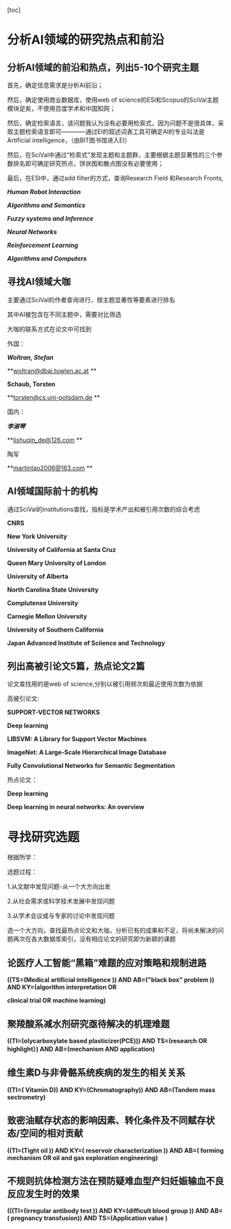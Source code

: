 [toc]

# 分析AI领域的研究热点和前沿

## 分析AI领域的前沿和热点，列出5-10个研究主题

首先，确定信息需求是分析AI前沿；

然后，确定使用商业数据库，使用web of science的ESI和Scopus的SciVal主题模块足矣，不使用百度学术和中国知网；

然后，确定检索语言，该问题我认为没有必要用检索式，因为问题不是很具体，采取主题检索语言即可————通过EI的叙述词表工具可确定AI的专业叫法是Artificial intelligence，（由BIT图书馆进入EI）	

然后，在SciVal中通过“检索式”发现主题和主题群，主要根据主题显著性的三个参数排名即可确定研究热点，饼状图和散点图没有必要使用；

最后，在ESI中，通过add filter的方式，查询Research Field 和Research Fronts,

***Human Robot Interaction***

***Algorithms and Semantics***

***Fuzzy systems and Inference***

***Neural Networks***

***Reinforcement Learning***

***Algorithms and Computers***



## 寻找AI领域大咖

主要通过SciVal的作者查询进行，按主题显著性等要素进行排名

其中AI被包含在不同主题中，需要对比筛选

大咖的联系方式在论文中可找到

外国：

***Woltran, Stefan***              

 **woltran@dbai.tuwien.ac.at **

**Schaub, Torsten**

**torsten@cs.uni-potsdam.de **

国内：

***李淑琴***

**lishuqin_de@126.com **

陶军

**martintao2006@163.com **

## AI领域国际前十的机构

通过SciVal的institutions查找，指标是学术产出和被引用次数的综合考虑

**CNRS**

**New York University**

**University of California at Santa Cruz**

**Queen Mary University of London**

**University of Alberta**

**North Carolina State University**

**Complutense University**

**Carnegie Mellon University**

**University of Southern California**

**Japan Advanced Institute of Sciience and Technology**

## 列出高被引论文5篇，热点论文2篇

论文查找用的是web of science,分别以被引用频次和最近使用次数为依据

高被引论文:

**SUPPORT-VECTOR NETWORKS**

**Deep learning**

**LIBSVM: A Library for Support Vector Machines**

**ImageNet: A Large-Scale Hierarchical Image Database**

**Fully Convolutional Networks for Semantic Segmentation**

热点论文：

**Deep learning**

**Deep learning in neural networks: An overview**



# 寻找研究选题

根据所学：

选题过程：

1.从文献中发现问题-从一个大方向出发

2.从社会需求或科学技术发展中发现问题

3.从学术会议或与专家的讨论中发现问题

选一个大方向，查找最热点论文和大咖，分析已有的成果和不足，将尚未解决的问题再次在各大数据库索引，没有相应论文的研究即为新颖的课题

## 论医疗人工智能“黑箱”难题的应对策略和规制进路

**((TS=(Medical artificial intelligence )) AND AB=("black box" problem )) AND KY=(algorithm interpretation OR**

**clinical trial OR** **machine learning)**

## 聚羧酸系减水剂研究亟待解决的机理难题

**((TI=(olycarboxylate based plasticizer(PCE))) AND TS=(research OR** **highlight）) AND AB=(mechanism AND application)**

## 维生素D与非骨骼系统疾病的发生的相关关系

**((TI=( Vitamin D)) AND KY=(Chromatography)) AND AB=(Tandem mass sectrometry)**

## 致密油赋存状态的影响因素、转化条件及不同赋存状态/空间的相对贡献

**((TI=(Tight oil )) AND KY=( reservoir characterization )) AND AB=( forming mechanism OR oil and gas exploration engineering)**

## 不规则抗体检测方法在预防疑难血型产妇妊娠输血不良反应发生时的效果

**(((TI=(irregular antibody test )) AND KY=(difficult blood group )) AND AB=( pregnancy transfusion)) AND TS=(Application value )**